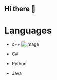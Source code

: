 ## Hi there 👋

# Languages
- c++
![image](https://github.com/user-attachments/assets/2a164f09-0680-43f3-847d-cbcf5f5238a5)

- C#
- Python
- Java
  


<!--
Here are some ideas to get you started:

- 🔭 I’m currently working on ...
- 🌱 I’m currently learning ...
- 👯 I’m looking to collaborate on ...
- 🤔 I’m looking for help with ...
- 💬 Ask me about ...
- 📫 How to reach me: ...
- 😄 Pronouns: ...
- ⚡ Fun fact: ...
-->
